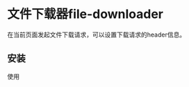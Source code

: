 # 文件下载器file-downloader

在当前页面发起文件下载请求，可以设置下载请求的header信息。

## 安装
使用<script>标签引入
或者
`npm install file-downloader`

## 使用
```
    <html>
    <body>
        <head>
            <meta charset="utf-8">
            <title>Test</title>
        </head>
        <body>
            <a href="#" onclick="downLoaderByUrl('data.json')">下载</a>
        </body>
        <script src="file-downloader.js"></script>
    </html>
```

![iamge](https://orangebao.github.io/downloader/demo.png) 